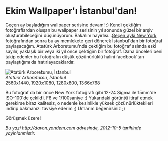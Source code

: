 # Ekim Wallpaper'ı İstanbul'dan! 

Geçen ay başladığım wallpaper serisine devam! :) Kendi çektiğim
fotoğraflardan oluşan bu wallpaper serisinin yıl sonunda güzel bir arşiv
oluşturabileceğini düşünüyorum. Bakalım hayırlısı...[Geçen ayki New
York](http://daron.yondem.com/tr/post/Eylul_Wallpaperi_New_York)
fotoğrafından sonra bu ay memlekete geri dönerek İstanbul'dan bir
fotoğraf paylaşacağım. Atatürk Arboretumu'nda çektiğim bu fotoğraf
aslında eski sayılır, yaklaşık bir veya iki yıl önce çektiğim bir
fotoğraf. Daha önceleri beni takip edenler bu fotoğrafın düşük
çözünürlüklü halini facebook'tan paylaştığımı da hatırlayacaklardır.

![Atatürk Arboretumu,
İstanbul](media/Ekim_Wallpaperi_Istanbuldan/web.jpg)\
*Atatürk Arboretumu, İstanbul*\
[2560x1440](media/Ekim_Wallpaperi_Istanbuldan/2560x1440.jpg),
[1920x1080](media/Ekim_Wallpaperi_Istanbuldan/1920x1080.jpg),
[1280x800](media/Ekim_Wallpaperi_Istanbuldan/1280x800.jpg),
[1366x768](media/Ekim_Wallpaperi_Istanbuldan/1366x768.jpg)

Bu fotoğraf da bir önce New York fotoğrafı gibi 12-24 Sigma ile 15mm'de
ISO-100'de çekildi. F8 ve 1/100saniye ;) Yukarıdaki görüntü itiraf etmek
gerekirse biraz kalitesiz, o nedenle kesinlikle yüksek
çözünürlüktekileri indirip bakmanızı tavsiye ederim ;) Umarım
beğenirsiniz ;)

Görüşmek üzere!


*Bu yazi http://daron.yondem.com adresinde, 2012-10-5 tarihinde yayinlanmistir.*